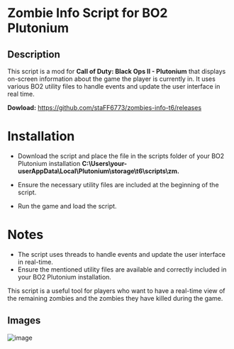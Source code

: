 # Zombie Info Script for BO2 Plutonium

## Description

This script is a mod for **Call of Duty: Black Ops II - Plutonium** that displays on-screen information about the game the player is currently in. It uses various BO2 utility files to handle events and update the user interface in real time.

**Dowload:** https://github.com/staFF6773/zombies-info-t6/releases

# Installation

- Download the script and place the file in the scripts folder of your BO2 Plutonium installation **C:\Users\your-userAppData\Local\Plutonium\storage\t6\scripts\zm.**
  
- Ensure the necessary utility files are included at the beginning of the script.
- Run the game and load the script.

# Notes

- The script uses threads to handle events and update the user interface in real-time.
- Ensure the mentioned utility files are available and correctly included in your BO2 Plutonium installation.

This script is a useful tool for players who want to have a real-time view of the remaining zombies and the zombies they have killed during the game.

## Images


![image](https://github.com/staFF6773/zombies-info-t6/assets/108166164/8298ae18-673e-4167-b15d-e897e23acb48)
